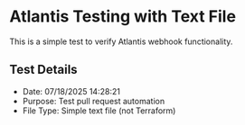 # Atlantis Testing with Text File

This is a simple test to verify Atlantis webhook functionality.

## Test Details
- Date: 07/18/2025 14:28:21
- Purpose: Test pull request automation
- File Type: Simple text file (not Terraform)
